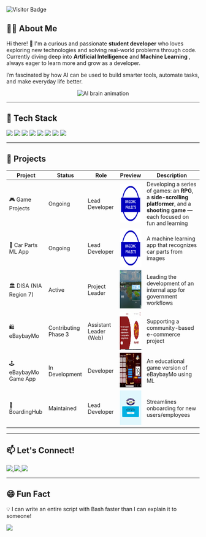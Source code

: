 ![Visitor Badge](https://visitor-badge.laobi.icu/badge?page_id=Pailanan.Pailanan)


## 👨‍💻 About Me


Hi there! 👋 I'm a curious and passionate **student developer** who loves exploring new technologies and solving real-world problems through code.  
Currently diving deep into **Artificial Intelligence**  and **Machine Learning** , always eager to learn more and grow as a developer.  

I’m fascinated by how AI can be used to build smarter tools, automate tasks, and make everyday life better. 

<p align="center">
  <img src="https://media.giphy.com/media/l0MYt5jPR6QX5pnqM/giphy.gif" width="200" alt="AI brain animation"/>
</p>


---

## 🧰 Tech Stack
<p align="left">
  <img src="https://cdn.jsdelivr.net/gh/devicons/devicon/icons/javascript/javascript-original.svg" width="40"/>
  <img src="https://cdn.jsdelivr.net/gh/devicons/devicon/icons/react/react-original.svg" width="40"/>
  <img src="https://cdn.jsdelivr.net/gh/devicons/devicon/icons/python/python-original.svg" width="40"/>
  <img src="https://cdn.jsdelivr.net/gh/devicons/devicon/icons/php/php-original.svg" width="40"/>
  <img src="https://cdn.jsdelivr.net/gh/devicons/devicon/icons/vscode/vscode-original.svg" width="40"/>
  <img src="https://cdn.jsdelivr.net/gh/devicons/devicon/icons/postman/postman-original.svg" width="40"/>
  <img src="https://cdn.jsdelivr.net/gh/devicons/devicon/icons/git/git-original.svg" width="40"/>
  <img src="https://cdn.jsdelivr.net/gh/devicons/devicon/icons/github/github-original.svg" width="40"/>

</p>


---

## 📁 Projects

| Project | Status | Role | Preview | Description |
|--------|--------|------|---------|-------------|
| 🎮 Game Projects | Ongoing | Lead Developer | <img src="assets/og.jpg" width="95" height="100"/> | Developing a series of games: an **RPG**, a **side-scrolling platformer**, and a **shooting game** — each focused on fun and learning |
| 🚗 Car Parts ML App | Ongoing |  Lead Developer | <img src="assets/og.jpg" width="95" height="100"/> | A machine learning app that recognizes car parts from images |
| 🏛️ DISA (NIA Region 7) | Active | Project Leader | <img src="assets/nia.jpg" width="95" height="100"/> | Leading the development of an internal app for government workflows |
| 🛍️ eBaybayMo | Contributing Phase 3 | Assistant Leader (Web) | <img src="assets/ebaybayMov3.jpg" width="95" height="100"/> | Supporting a community-based e-commerce project |
| 🕹️ eBaybayMo Game App | In Development | Developer | <img src="assets/ebaybayMogame.jpg" width="100" height="90"/> | An educational game version of eBaybayMo using ML |
| 🧳 BoardingHub | Maintained | Lead Developer | <img src="assets/bh.jpg" width="100" height="90"/> | Streamlines onboarding for new users/employees |


---

## 📫 Let's Connect!
<p>
  <a href="mailto:jeanybabe.pailanan@bisu.edu.ph">
    <img src="https://img.shields.io/badge/Gmail-D14836?style=for-the-badge&logo=gmail&logoColor=white"/>
  </a>
  <a href="https://www.instagram.com/eybabeii">
    <img src="https://img.shields.io/badge/Instagram-E4405F?style=for-the-badge&logo=instagram&logoColor=white"/>
  </a>
  <a href="https://ph.linkedin.com/in/jeany-babe-pailanan-a3145b373">
    <img src="https://img.shields.io/badge/LinkedIn-0077B5?style=for-the-badge&logo=linkedin&logoColor=white"/>
  </a>
</p>


---

## 😄 Fun Fact

💡 I can write an entire script with Bash faster than I can explain it to someone!

<img src="https://media.giphy.com/media/qgQUggAC3Pfv687qPC/giphy.gif" width="300"/>



<p align="center">
  <i

